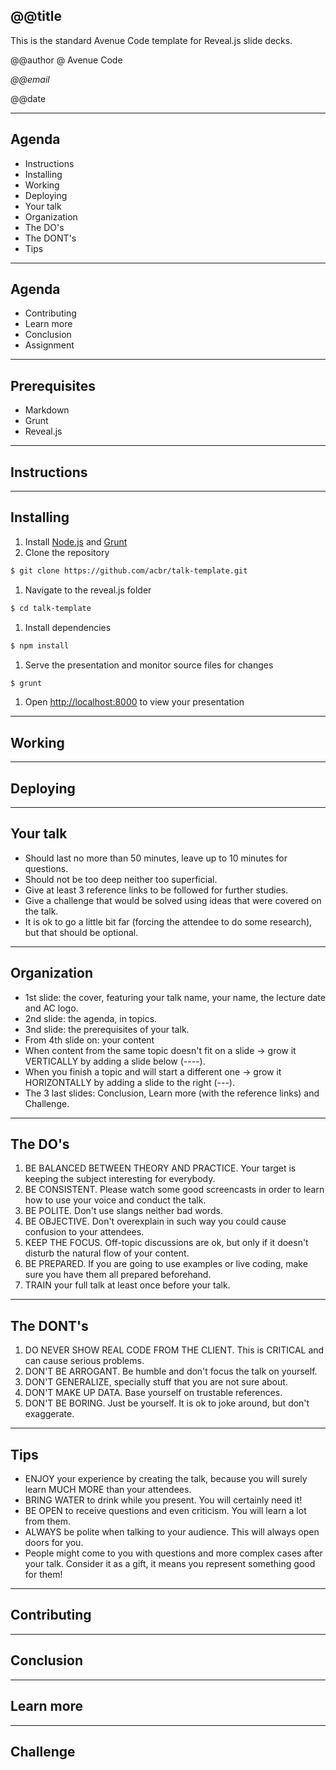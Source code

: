 ## @@title

This is the standard Avenue Code template for Reveal.js slide decks.

@@author @ Avenue Code

*@@email*

@@date

---

## Agenda

 - Instructions
  - Installing
  - Working
  - Deploying
 - Your talk
  - Organization
  - The DO's
  - The DONT's
  - Tips

----

## Agenda

 - Contributing
 - Learn more
 - Conclusion
 - Assignment

----

## Prerequisites

- Markdown
- Grunt
- Reveal.js

---

## Instructions

----

## Installing

1. Install [Node.js](http://nodejs.org/) and [Grunt](http://gruntjs.com/getting-started#installing-the-cli)
1. Clone the repository
```sh
$ git clone https://github.com/acbr/talk-template.git
```
1. Navigate to the reveal.js folder
```sh
$ cd talk-template
```
1. Install dependencies
```sh
$ npm install
```
1. Serve the presentation and monitor source files for changes
```sh
$ grunt
```
1. Open <http://localhost:8000> to view your presentation

----

## Working

----

## Deploying

---

## Your talk

 - Should last no more than 50 minutes, leave up to 10 minutes for questions.
 - Should not be too deep neither too superficial.
 - Give at least 3 reference links to be followed for further studies.
 - Give a challenge that would be solved using ideas that were covered on the talk.
 - It is ok to go a little bit far (forcing the attendee to do some research), but that should be optional.

----

## Organization

 - 1st slide: the cover, featuring your talk name, your name, the lecture date and AC logo.
 - 2nd slide: the agenda, in topics.
 - 3nd slide: the prerequisites of your talk.
 - From 4th slide on: your content
  - When content from the same topic doesn't fit on a slide -> grow it VERTICALLY by adding a slide below (----).
  - When you finish a topic and will start a different one -> grow it HORIZONTALLY by adding a slide to the right (---).
 - The 3 last slides: Conclusion, Learn more (with the reference links) and Challenge.

----

## The DO's

1. BE BALANCED BETWEEN THEORY AND PRACTICE. Your target is keeping the subject interesting for everybody.
1. BE CONSISTENT. Please watch some good screencasts in order to learn how to use your voice and conduct the talk.
1. BE POLITE. Don't use slangs neither bad words.
1. BE OBJECTIVE. Don't overexplain in such way you could cause confusion to your attendees.
1. KEEP THE FOCUS. Off-topic discussions are ok, but only if it doesn't disturb the natural flow of your content.
1. BE PREPARED. If you are going to use examples or live coding, make sure you have them all prepared beforehand.
1. TRAIN your full talk at least once before your talk.

----

## The DONT's

1. DO NEVER SHOW REAL CODE FROM THE CLIENT. This is CRITICAL and can cause serious problems.
1. DON'T BE ARROGANT. Be humble and don't focus the talk on yourself.
1. DON'T GENERALIZE, specially stuff that you are not sure about.
1. DON'T MAKE UP DATA. Base yourself on trustable references.
1. DON'T BE BORING. Just be yourself. It is ok to joke around, but don't exaggerate.

----

## Tips

* ENJOY your experience by creating the talk, because you will surely learn MUCH MORE than your attendees.
* BRING WATER to drink while you present. You will certainly need it!
* BE OPEN to receive questions and even criticism. You will learn a lot from them.
* ALWAYS be polite when talking to your audience. This will always open doors for you.
* People might come to you with questions and more complex cases after your talk. Consider it as a gift, it means you represent something good for them!

---

## Contributing

---

## Conclusion

---

## Learn more

---

## Challenge